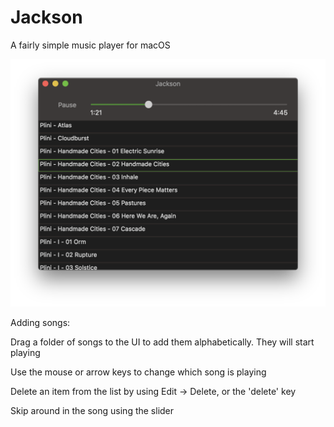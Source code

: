 # Jackson
A fairly simple music player for macOS

![Jackson Screenshot](jackson.png)

Adding songs:

Drag a folder of songs to the UI to add them alphabetically. They will start playing

Use the mouse or arrow keys to change which song is playing

Delete an item from the list by using Edit -> Delete, or the 'delete' key

Skip around in the song using the slider

